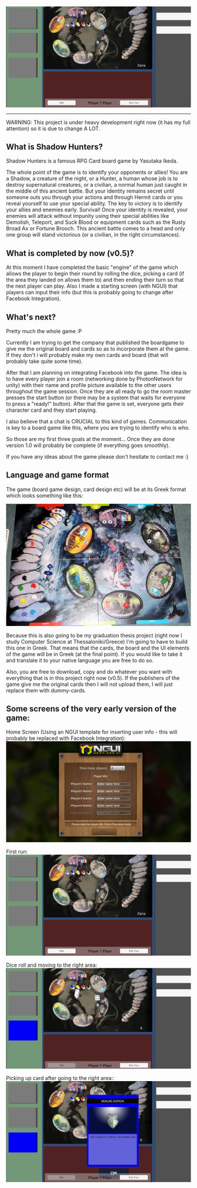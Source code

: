 ![Shadow Hunters RPG Card Game by XjiMDim](https://github.com/xjimdim/Shadow-Hunters/blob/master/screencaptures/Image2.jpg) 
***

WARNING: This project is under heavy development right now (it has my full attention) so it is due to change A LOT.

## What is Shadow Hunters?

Shadow Hunters is a famous RPG Card board game by Yasutaka Ikeda. 

The whole point of the game is to identify your opponents or allies! You are a Shadow, a creature of the night, or a Hunter, a human whose job is to destroy supernatural creatures, or a civilian, a normal human just caught in the middle of this ancient battle. But your identity remains secret until someone outs you through your actions and through Hermit cards or you reveal yourself to use your special ability. The key to victory is to identify your allies and enemies early. Survival! Once your identity is revealed, your enemies will attack without impunity using their special abilities like Demolish, Teleport, and Suck Blood or equipment cards such as the Rusty Broad Ax or Fortune Brooch. This ancient battle comes to a head and only one group will stand victorious (or a civilian, in the right circumstances). 

## What is completed by now (v0.5)?
At this moment I have completed the basic "engine" of the game which allows the player to begin their round by rolling the dice, picking a card (if the area they landed on allows them to) and then ending their turn so that the next player can play. Also I made a starting screen (with NGUI) that players can input their info (but this is probably going to change after Facebook Integration). 

## What's next?
Pretty much the whole game :P 

Currently I am trying to get the company that published the boardgame to give me the original board and cards so as to incorporate them at the game. If they don't i will probably make my own cards and board (that will probably take quite some time). 

After that I am planning on integrating Facebook into the game. The idea is to have every player join a room (networking done by PhotonNetwork for unity) with their name and profile picture available to the other users throughout the game session. Once they are all ready to go the room master presses the start button (or there may be a system that waits for everyone to press a "ready!" button). After that the game is set, everyone gets their character card and they start playing. 

I also believe that a chat is CRUCIAL to this kind of games. Communication is key to a board game like this, where you are trying to identify who is who. 

So those are my first three goals at the moment... Once they are done version 1.0 will probably be complete (if everything goes smoothly).

If you have any ideas about the game please don't hesitate to contact me :)

## Language and game format
The game (board game design, card design etc) will be at its Greek format which looks something like this:

![Greek format of Shadow Hunters](https://github.com/xjimdim/Shadow-Hunters/blob/master/screencaptures/greek%20format.jpg)


Because this is also going to be my graduation thesis project (right now I study Computer Science at Thessaloniki/Greece) I'm going to have to build this one in Greek. That means that the cards, the board and the UI elements of the game will be in Greek (at the final point). If you would like to take it and translate it to your native language you are free to do so. 

Also, you are free to download, copy and do whatever you want with everything that is in this project right now (v0.5). If the publishers of the game give me the original cards then I will not upload them, I will just replace them with dummy-cards.  

## Some screens of the very early version of the game: 

Home Screen (Using an NGUI template for inserting user info - this will probably be replaced with Facebook Integration):
![Home Screen Shadow Hunters Unity](https://github.com/xjimdim/Shadow-Hunters/blob/master/screencaptures/Image1.jpg)

First run:
![Shadow Hunters by XjiMDim](https://github.com/xjimdim/Shadow-Hunters/blob/master/screencaptures/Image2.jpg) 

Dice roll and moving to the right area:
![Shadow Hunters by XjiMDim](https://github.com/xjimdim/Shadow-Hunters/blob/master/screencaptures/image3.jpg)
 
Picking up card after going to the right area::
![Shadow Hunters by XjiMDim](https://github.com/xjimdim/Shadow-Hunters/blob/master/screencaptures/image4.jpg)
 